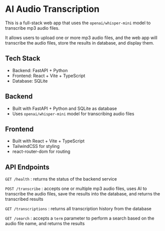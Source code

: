 # AI Audio Transcription

This is a full-stack web app that uses the `openai/whisper-mini` model to transcribe mp3 audio files.

It allows users to upload one or more mp3 audio files, and the web app will transcribe the audio files, store the results in database, and display them.

## Tech Stack

- Backend: FastAPI + Python
- Frontend: React + Vite + TypeScript
- Database: SQLite

## Backend

- Built with FastAPI + Python and SQLite as database
- Uses `openai/whisper-mini` model for transcribing audio files

## Frontend

- Built with React + Vite + TypeScript
- TailwindCSS for styling
- react-router-dom for routing

## API Endpoints

`GET /health` : returns the status of the backend service

`POST /transcribe` : accepts one or multiple mp3 audio files, uses AI to transcribe the audio files, save the results into the database, and returns the transcribed results

`GET /transcriptions` : returns all transcription history from the database

`GET /search` : accepts a `term` parameter to perform a search based on the audio file name, and returns the results